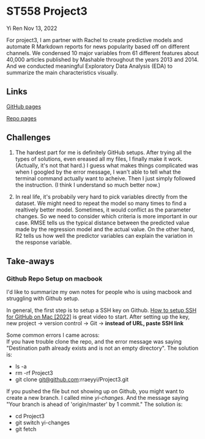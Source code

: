 ST558 Project3
================
Yi Ren
Nov 13, 2022

For project3, I am partner with Rachel to create predictive models and automate R Markdown reports for news popularity based off on different channels. We condensed 10 major variables from 61 different features about 40,000 articles published by Mashable throughout the years 2013 and 2014. And we conducted meaningful Exploratory Data Analysis (EDA) to summarize the main characteristics visually.

## Links
[GitHub pages](https://rraeyyi.github.io/Project3)

[Repo pages](https://github.com/rraeyyi/Project3)

## Challenges
1. The hardest part for me is definitely GitHub setups. After trying all the types of solutions, even ereased all my files, I finally make it work.(Actually, it's not that hard.) I guess what makes things complicated was when I googled by the error message, I wan't able to tell what the terminal command actually want to acheive. Then I just simply followed the instruction. (I think I understand so much better now.)

2. In real life, it's probabily very hard to pick variables directly from the dataset. We might need to repeat the model so many times to find a realtively better model. Sometimes, it would conflict as the parameter changes. So we need to consider which criteria is more important in our case. RMSE tells us the typical distance between the predicted value made by the regression model and the actual value. On the other hand, R2 tells us how well the predictor variables can explain the variation in the response variable.

## Take-aways
### Github Repo Setup on macbook
I'd like to summarize my own notes for people who is using macbook and struggling with Github setup.

In general, the first step is to setup a SSH key on Github. [How to setup SSH for GitHub on Mac [2022]](https://www.youtube.com/watch?v=nZYJKXXMvkM) is great video to start. After setting up the key, new project -> version control -> Git -> **instead of URL, paste SSH link** 

Some common errors I came across:  
If you have trouble clone the repo, and the error message was saying "Destination path already exists and is not an empty directory". The solution is:
+ ls -a
+ rm -rf Project3
+ git clone git@github.com:rraeyyi/Project3.git

If you pushed the file but not showing up on Github, you might want to create a new branch. I called mine *yi-changes*. And the message saying "Your branch is ahead of 'origin/master' by 1 commit." The solution is:
+ cd Project3
+ git switch yi-changes
+ git fetch



